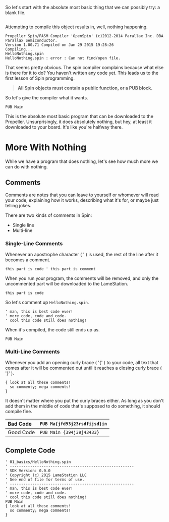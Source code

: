 <p>So let's start with the absolute most basic thing that we can possibly try: a blank file.</p>
<pre><code></code></pre>
<p>Attempting to compile this object results in, well, nothing happening.</p>
<pre><code>Propeller Spin/PASM Compiler &#39;OpenSpin&#39; (c)2012-2014 Parallax Inc. DBA Parallax Semiconductor.
Version 1.00.71 Compiled on Jan 29 2015 19:28:26
Compiling...
HelloNothing.spin
HelloNothing.spin : error : Can not find/open file.</code></pre>
<p>That seems pretty obvious. The spin compiler complains because what else is there for it to do? You haven't written any code yet. This leads us to the first lesson of Spin programming.</p>
<blockquote>
<p><strong>All Spin objects must contain a public function, or a PUB block.</strong></p>
</blockquote>
<p>So let's give the compiler what it wants.</p>
<pre><code>PUB Main</code></pre>
<p>This is the absolute most basic program that can be downloaded to the Propeller. Unsurprisingly, it does absolutely nothing, but hey, at least it downloaded to your board. It's like you're halfway there.</p>
<h1 id="more-with-nothing">More With Nothing</h1>
<p>While we have a program that does nothing, let's see how much more we can do with nothing.</p>
<h2 id="comments">Comments</h2>
<p>Comments are notes that you can leave to yourself or whomever will read your code, explaining how it works, describing what it's for, or maybe just telling jokes.</p>
<p>There are two kinds of comments in Spin:</p>
<ul>
<li>Single line</li>
<li>Multi-line</li>
</ul>
<h3 id="single-line-comments">Single-Line Comments</h3>
<p>Whenever an apostrophe character ( ' ) is used, the rest of the line after it becomes a comment.</p>
<pre><code>this part is code &#39; this part is comment</code></pre>
<p>When you run your program, the comments will be removed, and only the uncommented part will be downloaded to the LameStation.</p>
<pre><code>this part is code</code></pre>
<p>So let's comment up <code>HelloNothing.spin</code>.</p>
<pre><code>&#39; man, this is best code ever!
&#39; more code, code and code.
&#39; cool this code still does nothing!</code></pre>
<p>When it's compiled, the code still ends up as.</p>
<pre><code>PUB Main</code></pre>
<h3 id="multi-line-comments">Multi-Line Comments</h3>
<p>Whenever you add an opening curly brace ( '{' ) to your code, all text that comes after it will be commented out until it reaches a closing curly brace ( '}' ).</p>
<pre><code>{ look at all these comments!
  so commenty; mega comments!
}</code></pre>
<p>It doesn't matter where you put the curly braces either. As long as you don't add them in the middle of code that's supposed to do something, it should compile fine.</p>
<table>
<thead>
<tr class="header">
<th align="left">Bad Code</th>
<th align="left"><code>PUB Ma{jfd93j23rsdfijsd}in</code></th>
</tr>
</thead>
<tbody>
<tr class="odd">
<td align="left">Good Code</td>
<td align="left"><code>PUB Main {394j39j43433}</code></td>
</tr>
</tbody>
</table>
<h2 id="complete-code">Complete Code</h2>
<pre><code>&#39; 01_basics/HelloNothing.spin
&#39; -------------------------------------------------------
&#39; SDK Version: 0.0.0
&#39; Copyright (c) 2015 LameStation LLC
&#39; See end of file for terms of use.
&#39; -------------------------------------------------------
&#39; man, this is best code ever!
&#39; more code, code and code.
&#39; cool this code still does nothing!
PUB Main
{ look at all these comments!
  so commenty; mega comments!
}

</code></pre>
